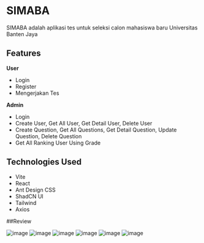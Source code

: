 # SIMABA

SIMABA adalah aplikasi tes untuk seleksi calon mahasiswa baru Universitas Banten Jaya

## Features

**User**
- Login
- Register
- Mengerjakan Tes

**Admin**
- Login
- Create User, Get All User, Get Detail User, Delete User
- Create Question, Get All Questions, Get Detail Question, Update Question, Delete Question
- Get All Ranking User Using Grade

## Technologies Used

- Vite
- React
- Ant Design CSS
- ShadCN UI
- Tailwind
- Axios

##Review

![image](https://github.com/SIMABASANBER/frontend_user/assets/109673930/65f1fb81-21a5-421b-99c7-a9620adb1c81)
![image](https://github.com/SIMABASANBER/frontend_user/assets/109673930/0cd9a805-f879-466a-9896-6dfd0aa94bd8)
![image](https://github.com/SIMABASANBER/frontend_user/assets/109673930/5b8836c7-4685-435a-a2fd-0ac299c2beb7)
![image](https://github.com/SIMABASANBER/frontend_user/assets/109673930/aac2114c-70e0-4b4a-ad23-0d74c5c0e3a9)
![image](https://github.com/SIMABASANBER/frontend_user/assets/109673930/1a8e2a4b-9ef2-4cec-8f04-289b329471df)
![image](https://github.com/SIMABASANBER/frontend_user/assets/109673930/3b4396bc-b265-403b-8a39-fd8fc7483c21)





